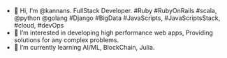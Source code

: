 - 👋 Hi, I’m @kannans. FullStack Developer. #Ruby #RubyOnRails #scala, @python @golang #Django #BigData #JavaScripts, #JavaScriptsStack, #cloud, #devOps
- 👀 I’m interested in developing high performance web apps, Providing solutions for any complex problems.
- 🌱 I’m currently learning AI/ML, BlockChain, Julia.

<!---
kannans/kannans is a ✨ special ✨ repository because its `README.md` (this file) appears on your GitHub profile.
You can click the Preview link to take a look at your changes.

--->

